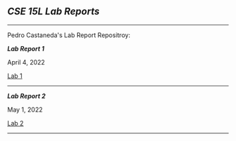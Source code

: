 ***CSE 15L Lab Reports***
----
---
Pedro Castaneda's Lab Report Repositroy:

***Lab Report 1***

April 4, 2022

[Lab 1]()

---

***Lab Report 2***

May 1, 2022

[Lab 2](https://github.com/Pgerardocastaneda/lab-report-1-week-2.html/blob/main/Week_4_Lab_Report.md)


---

